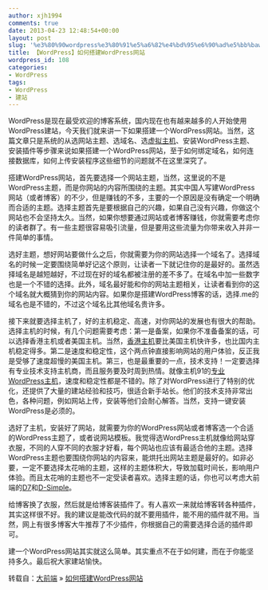 ```yaml
---
author: xjh1994
comments: true
date: 2013-04-23 12:48:54+00:00
layout: post
slug: '%e3%80%90wordpress%e3%80%91%e5%a6%82%e4%bd%95%e6%90%ad%e5%bb%bawordpress%e7%bd%91%e7%ab%99'
title: 【WordPress】如何搭建WordPress网站
wordpress_id: 108
categories:
- WordPress
tags:
- WordPress
- 建站
---
```


WordPress是现在最受欢迎的博客系统，国内现在也有越来越多的人开始使用WordPress建站，今天我们就来讲一下如果搭建一个WordPress网站。当然，这篇文章只是系统的从选网站主题、选域名、选[虚拟主机](http://zhuji91.com/)、安装WordPress主题、安装插件等步骤来说如果搭建一个WordPress网站，至于如何绑定域名，如何连接数据库，如何上传安装程序这些细节的问题就不在这里深究了。

搭建WordPress网站，首先要选择一个网站主题，当然，这里说的不是WordPress主题，而是你网站的内容所围绕的主题。其实中国人写建WordPress网站（或者博客）的不少，但是赚钱的不多，主要的一个原因是没有确定一个明确而合适的主题。选择主题首先是要根据自己的兴趣，如果自己没有兴趣，你做这个网站也不会坚持太久。当然，如果你想要通过网站或者博客赚钱，你就需要考虑你的读者群了。有一些主题很容易吸引流量，但是要用这些流量为你带来收入并非一件简单的事情。

选好主题，想好网站要做什么之后，你就需要为你的网站选择一个域名了。选择域名的时候一定要围绕简单好记这个原则，让读者一下就记住你的是最好的。虽然选择域名是越短越好，不过现在好的域名都被注册的差不多了。在域名中加一些数字也是一个不错的选择。此外，域名最好能和你的网站主题相关，让读者看到你的这个域名就大概猜到你的网站内容。如果你是搭建WordPress博客的话，选择.me的域名也是不错的，不过这个域名比其他域名贵许多。

接下来就要选择主机了，好的主机稳定、高速，对你网站的发展也有很大的帮助。选择主机的时候，有几个问题需要考虑：第一是备案，如果你不准备备案的话，可以选择香港主机或者美国主机。当然，[香港主机](http://zhuji91.com/zhuji/xianggang)要比美国主机快许多，也比国内主机稳定得多。第二是速度和稳定性，这个两点钟直接影响网站的用户体验，反正我是受够了速度超慢的美国主机。第三，也是最重要的一点，技术支持！一定要选择有专业技术支持主机商，而且服务要及时周到热情。就像主机91的[专业WordPress主机](http://zhuji91.com/zhuji/wordpress)，速度和稳定性都是不错的。除了对WordPress进行了特别的优化，还提供了大量的建站经验和技巧，很适合新手站长。他们的技术支持非常出色，各种问题，例如网站上传，安装等他们会耐心解答。当然，支持一键安装WordPress是必须的。

选好了主机，安装好了网站，就需要为你的WordPress网站或者博客选一个合适的WordPress主题了，或者说网站模板。我觉得选WordPress主机就像给网站穿衣服，不同的人穿不同的衣服才好看，每个网站也应该有最适合他的主题。选择WordPress主题也要围绕你网站的内容来，能烘托出网站主题是最好的。如非必要，一定不要选择太花哨的主题，这样的主题体积大，导致加载时间长，影响用户体验。而且太花哨的主题也不一定受读者喜欢。选择主题的话，你也可以考虑大前端的[D7](http://www.daqianduan.com/theme/d7/)和[D-Simple](http://www.daqianduan.com/theme/d-simple/)。

给博客换了衣服，然后就是给博客装插件了。有人喜欢一来就给博客转各种插件，其实这样很不好。我的建议是能改代码的就不要用插件，能不用的插件就不用。当然，网上有很多博客大牛推荐了不少插件，你根据自己的需要选择合适的插件即可。

建一个WordPress网站其实就这么简单。其实重点不在于如何建，而在于你能坚持多久。最后祝大家建站愉快。

转载自：[大前端](http://www.daqianduan.com/) » [如何搭建WordPress网站](http://www.daqianduan.com/wordpress-start/)
